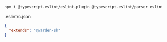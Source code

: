 ```sh
npm i @typescript-eslint/eslint-plugin @typescript-eslint/parser eslint eslint-plugin-prettier prettier typescript warden-sk/eslint-config --save-dev
```

.eslintrc.json

```json
{
  "extends": "@warden-sk"
}
```
